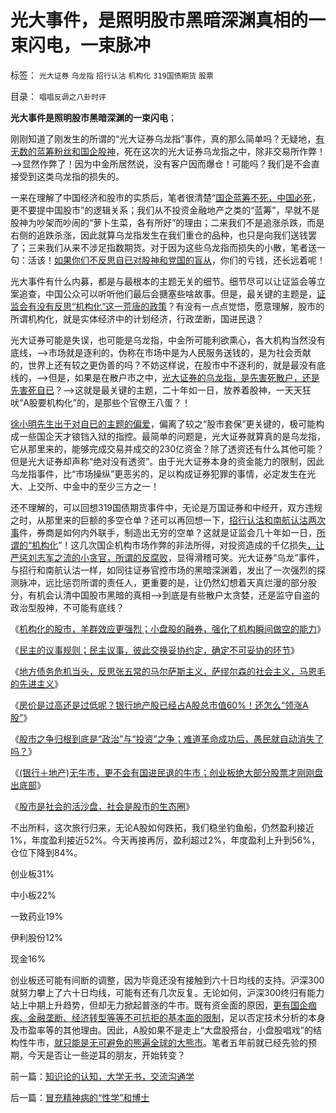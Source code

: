 # 光大事件，是照明股市黑暗深渊真相的一束闪电，一束脉冲

标签： `光大证券` `乌龙指` `招行认沽` `机构化` `319国债期货` `股票` 

目录： `唱唱反调之八卦时评`

**光大事件是照明股市黑暗深渊的一束闪电**；

刚刚知道了刚发生的所谓的“光大证券乌龙指”事件，真的那么简单吗？无疑地，[有无数的蓝筹粉丝和国企股神](../../../2013/7/30/银行地产所占比例，揭穿国产蓝筹的谎言.md)，死在这次的光大证券乌龙指之中，除非交易所作弊！——>显然作弊了！因为中金所居然说，没有客户因而爆仓！可能吗？我们是不会直接受到这类乌龙指的损失的。

一来在理解了中国经济和股市的实质后，笔者很清楚“[国企蓝筹不死，中国必死](../../../2012/5/21/请观察“如何改革”十字路口中的公害知识分子；.md)，更不要提中国股市”的逻辑关系；我们从不投资金融地产之类的“蓝筹”，早就不是股神为吵架而吵闹的“萝卜生菜，各有所好”的理由；二来我们不是追涨杀跌，而是右侧的追跌杀涨，因此就算乌龙指发生在我们重仓的品种，也只是向我们送钱罢了；三来我们从来不涉足指数期货。对于因为这些乌龙指而损失的小散，笔者送一句：活该！[如果你们不反思自已对股神和党国的盲从](../../../2011/6/29/忠告五毛型股民不要拉皮条.md)，你们的亏钱，还长远着呢！

光大事件有什么内募，都是与最根本的主题无关的细节。细节尽可以让证监会等立案追查，中国公众可以听听他们最后会搪塞些啥故事。但是，最关键的主题是，[证监会有没有反思“机构化”这一荒唐的政策](../../../2012/12/20/股票市场的消费者是谁？机构化为何恶毒？.md)？有没有一点点觉悟，愿意理解，股市的所谓机构化，就是实体经济中的计划经济，行政垄断，国进民退？



光大证券可能是失误，也可能是乌龙指，中金所可能利欲熏心，各大机构当然没有底线，——>市场就是逐利的，伪称在市场中是为人民服务送钱的，是为社会贡献的，世界上还有较之更伪善的吗？不妨这样说，在股市中不逐利的，就是最没有底线的，——>但是，如果是在散户市之中，[光大证券的乌龙指，是先害死散户，还是先害死自已](../../../2013/7/1/庄家不存在，“庄家现象”无损他人.md)？——>这就是最关键的主题，二十年如一日，放养着股神，一天天狂吠“A股要机构化”的，是那些个官僚王八蛋？！

[徐小明先生出于对自已的主题的偏爱](../../../2013/7/9/接近真相的徐小明先生仍存的误区.md)，偏离了较之“股市套保”更关键的，极可能构成一些国企天才锒铛入狱的指控。最简单的问题是，光大证券就算真的是乌龙指，它从那里来的，能够完成交易并成交的230亿资金？除了透资还有什么其他可能？但是光大证券却声称“绝对没有透资”。由于光大证券本身的资金能力的限制，因此乌龙指事件，比“市场操纵”更恶劣的，足以构成证券犯罪的事情，必定发生在光大、上交所、中金中的至少三方之一！

还不理解的，可以回想319国债期货事件中，无论是万国证券和中经开，双方违规之时，从那里来的巨额的多空仓单？还可以再回想一下，[招行认沽和南航认沽两次事](../../../2008/6/10/市场干预价值先知制度投机者面对南航认沽有价值的事实.md)件，券商是如何内外联手，制造出无穷的空单？这就是证监会几十年如一日，[所谓的“机构化](../../../2013/7/25/机构市强烈的羊群效应和小盘股融券及杠杆化的后果.md)”！这几次国企机构市场作弊的非法所得，对投资造成的千亿损失[，让严惩刘志军之流的小贪官，所谓的反腐败](../../../2013/7/17/刘志军与曾成杰“死与不死”的不祥信息.md)，显得滑稽可笑。光大证券“乌龙”事件，与招行和南航认沽一样，如同往证券官控市场的黑暗深渊着，发出了一次强烈的探测脉冲，远比惩罚所谓的责任人，更重要的是，让仍然幻想着天真烂漫的部分股分，有机会认清中国股市黑暗的真相——>到底是有些散户太贪婪，还是监守自盗的政治型股神，不可能有底线？

《[机构化的股市，羊群效应更强烈；小盘股的融券，强化了机构瞬间做空的能力](../../../2013/7/25/机构市强烈的羊群效应和小盘股融券及杠杆化的后果.md)》

《[民主的议事规则；民主议事，彼此交换妥协约定，确定不可妥协的环节](../../../2013/7/26/尝试与徐小明先生concur共识，演示民主的议事规则.md)》

《[地方债务危机当头，反思张五常的马尔萨斯主义，萨缪尔森的社会主义，马恩毛的先进主义](../../../2013/7/29/地方债务危机当头，反思“共识”的几派主流经济学.md)》

《[房价是过高还是过低呢？银行地产股已经占A股总市值60%！还怎么“领涨A股”](../../../2013/7/29/房价偏高还是偏低？房地产业占中国经济比重偏高还是偏低？.md)》

《[股市之争归根到底是“政治”与“投资”之争；难道革命成功后，愚民就自动消失了吗？](../../../2013/7/30/银行地产所占比例，揭穿国产蓝筹的谎言.md)》

《[(银行＋地产)无牛市，更不会有国进民退的牛市；创业板绝大部分股票才刚刚盘出底部](../../../2013/7/31/(银行＋地产)无牛市，更不会有国进民退的牛市.md)》

《[股市是社会的活沙盘，社会是股市的生态圈](../../../2013/8/2/股市是社会的活沙盘，社会是股市的生态圈.md)》

不出所料，这次旅行归来，无论A股如何跌拓，我们稳坐钓鱼船，仍然盈利接近1%，年度盈利接近52%。今天再接再厉，盈利超过2%，年度盈利上升到56%，仓位下降到84%。

创业板31%

中小板22%

一致药业19%

伊利股份12%

现金16%

创业板还可能有间断的调整，因为毕竟还没有接触到六十日均线的支持。沪深300就努力攀上了六十日均线，可能有还有几次反复。无论如何，沪深300终归有能力站上中期上升趋势，但却无力掀起普涨的牛市。既有资金面的原因，[更有国企痼疾、金融垄断、经济转型等等不可抗拒的基本面的限制](../../../2013/6/20/只有行政垄断的机构化，指数期货才能清一色做空；.md)，足以否定技术分析的本身及市盈率等的其他理由。因此，A股如果不是走上“大盘股搭台，小盘股唱戏”的结构性牛市，[就只能是无可避免的熊遍全球的大熊市](../../../2012/1/5/证监会政策过度令A股熊遍全球.md)。笔者五年前就已经先验的预期，今天是否让一些逆耳的朋友，开始转变？



前一篇：[知识论的认知，大学无书，交流沟通学](../../../2013/8/19/知识论的认知，大学无书，交流沟通学.md)

后一篇：[冒充精神病的“性学”和博士](../../../2013/8/20/冒充精神病的“性学”和博士.md)